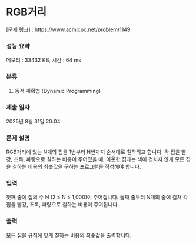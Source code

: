# RGB거리

[문제 링크] : https://www.acmicpc.net/problem/1149

### 성능 요약

메모리 : 33432 KB, 시간 : 64 ms

### 분류
1. 동적 계획법 (Dynamic Programming)

### 제출 일자

2025년 8월 31일 20:04

### 문제 설명

<p>
RGB거리에 있는 N개의 집을 1번부터 N번까지 순서대로 칠하려고 합니다. 각 집을 빨강, 초록, 파랑으로 칠하는 비용이 주어졌을 때, 이웃한 집과는 색이 겹치지 않게 모든 집을 칠하는 비용의 최솟값을 구하는 프로그램을 작성해야 합니다.
</p>

### 입력

<p>
첫째 줄에 집의 수 N (2 ≤ N ≤ 1,000)이 주어집니다. 둘째 줄부터 N개의 줄에 걸쳐 각 집을 빨강, 초록, 파랑으로 칠하는 비용이 주어집니다.
</p>

### 출력

<p>
모든 집을 규칙에 맞게 칠하는 비용의 최솟값을 출력합니다.
</p>